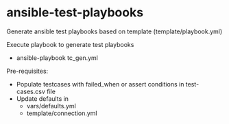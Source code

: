 # ansible-test-playbooks
Generate ansible test playbooks based on template (template/playbook.yml)

Execute playbook to generate test playbooks
  - ansible-playbook tc_gen.yml 

Pre-requisites:
- Populate testcases with failed_when or assert conditions in test-cases.csv file
- Update defaults in 
   - vars/defaults.yml
   - template/connection.yml
